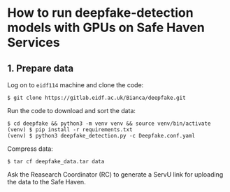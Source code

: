# How to run deepfake-detection models with GPUs on Safe Haven Services

## 1. Prepare data

Log on to `eidf114` machine and clone the code:

```console
$ git clone https://gitlab.eidf.ac.uk/Bianca/deepfake.git
```

Run the code to download and sort the data:

```
$ cd deepfake && python3 -m venv venv && source venv/bin/activate
(venv) $ pip install -r requirements.txt
(venv) $ python3 deepfake_detection.py -c Deepfake.conf.yaml
```

Compress data:

```console
$ tar cf deepfake_data.tar data
```

Ask the Reasearch Coordinator (RC) to generate a ServU link for uploading the data to the Safe Haven.
